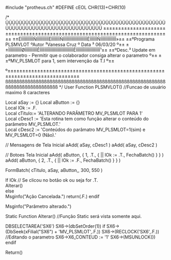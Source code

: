 #include "protheus.ch"
#DEFINE  cEOL CHR(13)+CHR(10) 

/*
ÜÜÜÜÜÜÜÜÜÜÜÜÜÜÜÜÜÜÜÜÜÜÜÜÜÜÜÜÜÜÜÜÜÜÜÜÜÜÜÜÜÜÜÜÜÜÜÜÜÜÜÜÜÜÜÜÜÜÜÜÜÜÜÜÜÜÜÜÜÜÜÜÜÜÜÜÜ
±±±±±±±±±±±±±±±±±±±±±±±±±±±±±±±±±±±±±±±±±±±±±±±±±±±±±±±±±±±±±±±±±±±±±±±±±±±±±
±±ÉÍÍÍÍÍÍÍÍÍÍÑÍÍÍÍÍÍÍÍÍÍËÍÍÍÍÍÍÍÑÍÍÍÍÍÍÍÍÍÍÍÍÍÍÍÍÍÍÍÍËÍÍÍÍÍÍÑÍÍÍÍÍÍÍÍÍÍÍÍÍ»±±
±±ºPrograma  PLSMVLOT  ºAutor  ³Vanessa Cruz        º Data ³  06/03/20    º±±
±±ÌÍÍÍÍÍÍÍÍÍÍØÍÍÍÍÍÍÍÍÍÍÊÍÍÍÍÍÍÍÏÍÍÍÍÍÍÍÍÍÍÍÍÍÍÍÍÍÍÍÍÊÍÍÍÍÍÍÏÍÍÍÍÍÍÍÍÍÍÍÍÍ¹±±
±±ºDesc.³ Update em parametro - Permitir que o colaborador consiga alterar o parametro º±±
±±ºMV_PLSMLOT para 1, sem intervenção da T.I  º±±          

 º±±±±±±±±±±±±±±±±±±±±±±±±±±±±±±±±±±±±±±±±±±±±±±±±±±±±±±±±±±±±±±±±±±±±±±±±±±±±±±
ßßßßßßßßßßßßßßßßßßßßßßßßßßßßßßßßßßßßßßßßßßßßßßßßßßßßßßßßßßßßßßßßßßßßßßßßßßßßß
*/ 
User Function PLSMVLOT()  //Funcao de usuário maximo 8 caracteres 

 Local aSay     := {}
 Local aButton  := {}  
 Local lOk      := .F.     
 Local cTitulo:= 'ALTERANDO PARÂMETRO MV_PLSMLOT PARA 1'    
 Local cDesc1 := 'Esta rotina tem como função alterar o conteúdo do parâmetro MV_PLSMLOT.'  
 Local cDesc2 := 'Conteúdos do parâmatro MV_PLSMLOT=1(sim) e MV_PLSMLOT=0 (Não).'     

 // Mensagens de Tela Inicial
aAdd( aSay, cDesc1 )
aAdd( aSay, cDesc2 )   

// Botoes Tela Inicial
aAdd(  aButton, {  1, .T., { || lOk := .T., FechaBatch() } } )
aAdd(  aButton, {  2, .T., { || lOk := .F., FechaBatch() } } )

FormBatch(  cTitulo,  aSay,  aButton,, 300, 550 ) 

If lOk   // Se clicou no botão ok ou seja for .T.                   
     Alterar()   
else  
    Msginfo("Ação Cancelada.") 
    return(.F.)
endif   

  Msginfo("Parâmetro alterado.")  

Static Function Alterar() //Função Static  será vista somente aqui.

DBSELECTAREA('SX6')
SX6->(dbSetOrder(1))
if SX6->(DbSeek(xFilial("SX6") + 'MV_PLSMLOT',.F.))
	SX6->(RECLOCK('SX6',.F.)) //Editando o parametro 
		SX6->X6_CONTEUD := '1'
	SX6->(MSUNLOCK())
endif	


Return()  